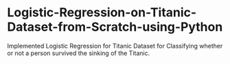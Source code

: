 # Logistic-Regression-on-Titanic-Dataset-from-Scratch-using-Python
Implemented Logistic Regression for Titanic Dataset for Classifying whether or not a person survived the sinking of the Titanic.
